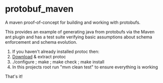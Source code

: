 protobuf_maven
==============

A maven proof-of-concept for building and working with protobufs.

This provides an example of generating java from protobufs via the Maven ant plugin and has a test suite verifying
basic assumptions about schema enforcement and schema evolution.

1. If you haven't already installed protoc then:
  1. [Download](https://code.google.com/p/protobuf/downloads) & extract protoc
  2. ./configure ; make ; make check ; make install
2. In this projects root run "mvn clean test" to ensure everything is working

That's it!

